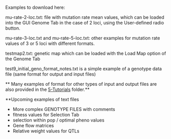 Examples to download here:

mu-rate-2-loc.txt: file with mutation rate mean values, which can be loaded into the GUI Genome Tab in the case of 2 loci, using the User-defined radio button.

mu-rate-3-loc.txt and mu-rate-5-loc.txt: other examples for mutation rate values of 3 or 5 loci with different formats.

testmap2.txt: genetic map which can be loaded with the Load Map option of the Genome Tab

test9_initial_geno_format_notes.txt is a simple example of a genotype data file (same format for output and input files)

** Many examples of format for other types of input and output files are also provided in the <A HREF="https://github.com/gMetapop/gMetapop/tree/master/5-Tutorials"> 5-Tutorials</A> folder.**

**Upcoming examples of text files
* More complex GENOTYPE FILES with comments
* fitness values for Selection Tab
* selection within pop / optimal pheno values
* Gene flow matrices
* Relative weight values for QTLs
